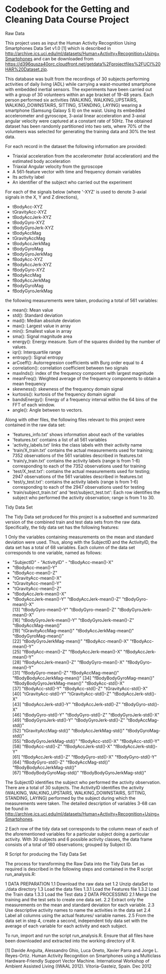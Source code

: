 # Codebook for the Getting and Cleaning Data Course Project

Raw Data

This project uses as input the Human Activity Recognition Using Smartphones Data Set v1.0 [1] which is described in http://archive.ics.uci.edu/ml/datasets/Human+Activity+Recognition+Using+Smartphones and can be downloaded from
https://d396qusza40orc.cloudfront.net/getdata%2Fprojectfiles%2FUCI%20HAR%20Dataset.zip.

This database was built from the recordings of 30 subjects performing activities of daily living (ADL) while carrying a waist-mounted smartphone with embedded inertial sensors. The experiments have been carried out with a group of 30 volunteers within an age bracket of 19-48 years. Each person performed six activities (WALKING, WALKING_UPSTAIRS, WALKING_DOWNSTAIRS, SITTING, STANDING, LAYING) wearing a smartphone (Samsung Galaxy S II) on the waist. Using its embedded accelerometer and gyroscope, 3-axial linear acceleration and 3-axial angular velocity were captured at a constant rate of 50Hz. The obtained dataset has been randomly partitioned into two sets, where 70% of the volunteers was selected for generating the training data and 30% the test data. 

For each record in the dataset the following information are provided: 
- Triaxial acceleration from the accelerometer (total acceleration) and the estimated body acceleration 
- Triaxial Angular velocity from the gyroscope 
- A 561-feature vector with time and frequency domain variables 
- Its activity label
- An identifier of the subject who carried out the experiment

For each of the signals below (where '-XYZ' is used to denote 3-axial signals in the X, Y and Z directions),

- tBodyAcc-XYZ
- tGravityAcc-XYZ
- tBodyAccJerk-XYZ
- tBodyGyro-XYZ
- tBodyGyroJerk-XYZ
- tBodyAccMag
- tGravityAccMag
- tBodyAccJerkMag
- tBodyGyroMag
- tBodyGyroJerkMag
- fBodyAcc-XYZ
- fBodyAccJerk-XYZ
- fBodyGyro-XYZ
- fBodyAccMag
- fBodyAccJerkMag
- fBodyGyroMag
- fBodyGyroJerkMag

the following measurements were taken, producing a total of 561 variables:

- mean(): Mean value
- std(): Standard deviation
- mad(): Median absolute deviation 
- max(): Largest value in array
- min(): Smallest value in array
- sma(): Signal magnitude area
- energy(): Energy measure. Sum of the squares divided by the number of values. 
- iqr(): Interquartile range 
- entropy(): Signal entropy
- arCoeff(): Autorregresion coefficients with Burg order equal to 4
- correlation(): correlation coefficient between two signals
- maxInds(): index of the frequency component with largest magnitude
- meanFreq(): Weighted average of the frequency components to obtain a mean frequency
- skewness(): skewness of the frequency domain signal 
- kurtosis(): kurtosis of the frequency domain signal 
- bandsEnergy(): Energy of a frequency interval within the 64 bins of the FFT of each window.
- angle(): Angle between to vectors.

Along with other files, the following files relevant to this project were contained in the raw data set:

- 'features_info.txt' shows information about each of the variables 
- 'features.txt' contains a list of all 561 variables
- 'activity_labels.txt' links the class labels with their activity name
- 'train/X_train.txt' contains the actual measurements used for training; 7352 observations of the 561 variables described in features.txt   
- 'train/y_train.txt' contains the activity labels (range is from 1-6) corresponding to each of the 7352 observations used for training
- 'test/X_test.txt': contains the actual measurements used for testing; 2947 observations of the 561 variables described in features.txt  
- 'test/y_test.txt': contains the activity labels (range is from 1-6) corresponding to each of the 2947 observations used for testing
- 'train/subject_train.txt' and 'test/subject_test.txt': Each row identifies the subject who performed the activity observation; range is from 1 to 30. 

Tidy Data Set

The Tidy Data set produced for this project is a subsetted and summarized version of the combined train and test data sets from the raw data. Specifically, the tidy data set has the following features:

1 Only the variables containing measurements on the mean and standard deviation were used. Thus, along with the SubjectID and the ActivityID, the data set has a total of 68 variables. Each column of the data set corresponds to one variable, named as follows: 

- "SubjectID"		- "ActivityID"		- "tBodyAcc-mean()-X"          
- "tBodyAcc-mean()-Y"
- "tBodyAcc-mean()-Z"           
- "tGravityAcc-mean()-X"       
- "tGravityAcc-mean()-Y"        
- "tGravityAcc-mean()-Z"        
- "tBodyAccJerk-mean()-X"      
- "tBodyAccJerk-mean()-Y"       "tBodyAccJerk-mean()-Z"       "tBodyGyro-mean()-X"         
[13] "tBodyGyro-mean()-Y"          "tBodyGyro-mean()-Z"          "tBodyGyroJerk-mean()-X"     
[16] "tBodyGyroJerk-mean()-Y"      "tBodyGyroJerk-mean()-Z"      "tBodyAccMag-mean()"         
[19] "tGravityAccMag-mean()"       "tBodyAccJerkMag-mean()"      "tBodyGyroMag-mean()"        
[22] "tBodyGyroJerkMag-mean()"     "fBodyAcc-mean()-X"           "fBodyAcc-mean()-Y"          
[25] "fBodyAcc-mean()-Z"           "fBodyAccJerk-mean()-X"       "fBodyAccJerk-mean()-Y"      
[28] "fBodyAccJerk-mean()-Z"       "fBodyGyro-mean()-X"          "fBodyGyro-mean()-Y"         
[31] "fBodyGyro-mean()-Z"          "fBodyAccMag-mean()"          "fBodyBodyAccJerkMag-mean()" 
[34] "fBodyBodyGyroMag-mean()"     "fBodyBodyGyroJerkMag-mean()" "tBodyAcc-std()-X"           
[37] "tBodyAcc-std()-Y"            "tBodyAcc-std()-Z"            "tGravityAcc-std()-X"        
[40] "tGravityAcc-std()-Y"         "tGravityAcc-std()-Z"         "tBodyAccJerk-std()-X"       
[43] "tBodyAccJerk-std()-Y"        "tBodyAccJerk-std()-Z"        "tBodyGyro-std()-X"          
[46] "tBodyGyro-std()-Y"           "tBodyGyro-std()-Z"           "tBodyGyroJerk-std()-X"      
[49] "tBodyGyroJerk-std()-Y"       "tBodyGyroJerk-std()-Z"       "tBodyAccMag-std()"          
[52] "tGravityAccMag-std()"        "tBodyAccJerkMag-std()"       "tBodyGyroMag-std()"         
[55] "tBodyGyroJerkMag-std()"      "fBodyAcc-std()-X"            "fBodyAcc-std()-Y"           
[58] "fBodyAcc-std()-Z"            "fBodyAccJerk-std()-X"        "fBodyAccJerk-std()-Y"       
[61] "fBodyAccJerk-std()-Z"        "fBodyGyro-std()-X"           "fBodyGyro-std()-Y"          
[64] "fBodyGyro-std()-Z"           "fBodyAccMag-std()"           "fBodyBodyAccJerkMag-std()"  
[67] "fBodyBodyGyroMag-std()"      "fBodyBodyGyroJerkMag-std()" 

The SubjectID identifies the subject who performed the activity observation. There are a total of 30 subjects.
The ActivityID identifies the activity (WALKING, WALKING_UPSTAIRS, WALKING_DOWNSTAIRS, SITTING, STANDING, LAYING) performed by the subject during which the measurements were taken.
The detailed description of variables 3-68 can be found in http://archive.ics.uci.edu/ml/datasets/Human+Activity+Recognition+Using+Smartphones.

2 Each row of the tidy data set corresponds to the column mean of each of the aforementioned variables for a particular subject doing a particular activity. With 30 subjects and 6 possible activity classes, the data frame consists of a total of 180 observations; grouped by Subject ID.

R Script for producing the Tidy Data Set

The process for transforming the Raw Data into the Tidy Data Set as required is described in the following steps and contained in the R script run_analysis.R:

1 DATA PREPARATION 
	1.1 Download the raw data set
	1.2 Unzip dataSet to ./data directory
	1.3 Load the data files
		1.3.1 Load the Features file
		1.3.2 Load the Train data
		1.3.3 Load the Test data
2 DATA PROCESSING 
	2.1 Merge the training and the test sets to create one data set.
	2.2 Extract only the measurements on the mean and standard deviation for each variable.
	2.3 Use descriptive activity names to name the activities in the data set
	2.4 Label all columns using the actual features/ variable names. 
	2.5 From the data set in step 4, create a second, independent tidy data set with the average of each variable for each activity and each subject.

To run, import and run the script run_analysis.R. Ensure that all files have been downloaded and extracted into the working directory of R.
	

[1] Davide Anguita, Alessandro Ghio, Luca Oneto, Xavier Parra and Jorge L. Reyes-Ortiz. Human Activity Recognition on Smartphones using a Multiclass Hardware-Friendly Support Vector Machine. International Workshop of Ambient Assisted Living (IWAAL 2012). Vitoria-Gasteiz, Spain. Dec 2012
